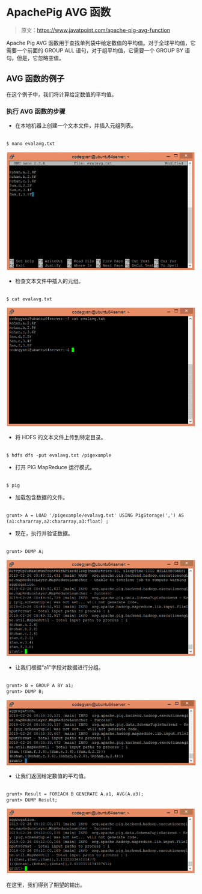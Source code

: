 # ApachePig AVG 函数

> 原文：<https://www.javatpoint.com/apache-pig-avg-function>

Apache Pig AVG 函数用于查找单列袋中给定数值的平均值。对于全球平均值，它需要一个前面的 GROUP ALL 语句，对于组平均值，它需要一个 GROUP BY 语句。但是，它忽略空值。

## AVG 函数的例子

在这个例子中，我们将计算给定数值的平均值。

### 执行 AVG 函数的步骤

*   在本地机器上创建一个文本文件，并插入元组列表。

```

$ nano evalavg.txt

```

![Apache Pig AVG Function](img/21668122041c195ab8247bdded37e826.png)

*   检查文本文件中插入的元组。

```

$ cat evalavg.txt

```

![Apache Pig AVG Function](img/8685cf7100fa17d9d7ca573e43a0278f.png)

*   将 HDFS 的文本文件上传到特定目录。

```

$ hdfs dfs -put evalavg.txt /pigexample

```

*   打开 PIG MapReduce 运行模式。

```

$ pig

```

*   加载包含数据的文件。

```

grunt> A = LOAD '/pigexample/evalavg.txt' USING PigStorage(',') AS (a1:chararray,a2:chararray,a3:float) ;

```

*   现在，执行并验证数据。

```

grunt> DUMP A;

```

![Apache Pig AVG Function](img/44d777b62ab157b6be072e75f2287034.png)

*   让我们根据“a1”字段对数据进行分组。

```

grunt> B = GROUP A BY a1; 
grunt> DUMP B;

```

![Apache Pig AVG Function](img/958acb7ffde831f9f44c4557b6805975.png)

*   让我们返回给定数值的平均值。

```

grunt> Result = FOREACH B GENERATE A.a1, AVG(A.a3);
grunt> DUMP Result;

```

![Apache Pig AVG Function](img/af6624b7782f3ee308c1fbc4be1c3ceb.png)

在这里，我们得到了期望的输出。